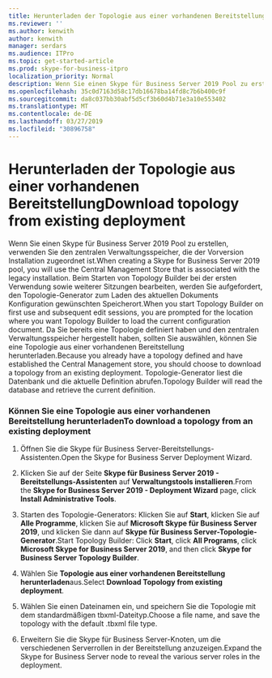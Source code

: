 ```yaml
---
title: Herunterladen der Topologie aus einer vorhandenen Bereitstellung
ms.reviewer: ''
ms.author: kenwith
author: kenwith
manager: serdars
ms.audience: ITPro
ms.topic: get-started-article
ms.prod: skype-for-business-itpro
localization_priority: Normal
description: Wenn Sie einen Skype für Business Server 2019 Pool zu erstellen, verwenden Sie den zentralen Verwaltungsspeicher, die der Vorversion Installation zugeordnet ist. Beim Starten von Topology Builder bei der ersten Verwendung sowie weiterer Sitzungen bearbeiten, werden Sie aufgefordert, den Topologie-Generator zum Laden des aktuellen Dokuments Konfiguration gewünschten Speicherort. Da Sie bereits eine Topologie definiert haben und den zentralen Verwaltungsspeicher hergestellt haben, sollten Sie auswählen, können Sie eine Topologie aus einer vorhandenen Bereitstellung herunterladen. Topologie-Generator liest die Datenbank und die aktuelle Definition abrufen.
ms.openlocfilehash: 35c0d7163d58c17db16678ba14fd8c7b6b400c9f
ms.sourcegitcommit: da8c037bb30abf5d5cf3b60d4b71e3a10e553402
ms.translationtype: MT
ms.contentlocale: de-DE
ms.lasthandoff: 03/27/2019
ms.locfileid: "30896758"
---
```

# <a name="download-topology-from-existing-deployment"></a><span data-ttu-id="91131-106">Herunterladen der Topologie aus einer vorhandenen Bereitstellung</span><span class="sxs-lookup"><span data-stu-id="91131-106">Download topology from existing deployment</span></span>

<span data-ttu-id="91131-107">Wenn Sie einen Skype für Business Server 2019 Pool zu erstellen, verwenden Sie den zentralen Verwaltungsspeicher, die der Vorversion Installation zugeordnet ist.</span><span class="sxs-lookup"><span data-stu-id="91131-107">When creating a Skype for Business Server 2019 pool, you will use the Central Management Store that is associated with the legacy installation.</span></span> <span data-ttu-id="91131-108">Beim Starten von Topology Builder bei der ersten Verwendung sowie weiterer Sitzungen bearbeiten, werden Sie aufgefordert, den Topologie-Generator zum Laden des aktuellen Dokuments Konfiguration gewünschten Speicherort.</span><span class="sxs-lookup"><span data-stu-id="91131-108">When you start Topology Builder on first use and subsequent edit sessions, you are prompted for the location where you want Topology Builder to load the current configuration document.</span></span> <span data-ttu-id="91131-109">Da Sie bereits eine Topologie definiert haben und den zentralen Verwaltungsspeicher hergestellt haben, sollten Sie auswählen, können Sie eine Topologie aus einer vorhandenen Bereitstellung herunterladen.</span><span class="sxs-lookup"><span data-stu-id="91131-109">Because you already have a topology defined and have established the Central Management store, you should choose to download a topology from an existing deployment.</span></span> <span data-ttu-id="91131-110">Topologie-Generator liest die Datenbank und die aktuelle Definition abrufen.</span><span class="sxs-lookup"><span data-stu-id="91131-110">Topology Builder will read the database and retrieve the current definition.</span></span> 
  
### <a name="to-download-a-topology-from-an-existing-deployment"></a><span data-ttu-id="91131-111">Können Sie eine Topologie aus einer vorhandenen Bereitstellung herunterladen</span><span class="sxs-lookup"><span data-stu-id="91131-111">To download a topology from an existing deployment</span></span>

1. <span data-ttu-id="91131-112">Öffnen Sie die Skype für Business Server-Bereitstellungs-Assistenten.</span><span class="sxs-lookup"><span data-stu-id="91131-112">Open the Skype for Business Server Deployment Wizard.</span></span>
    
2. <span data-ttu-id="91131-113">Klicken Sie auf der Seite **Skype für Business Server 2019 - Bereitstellungs-Assistenten** auf **Verwaltungstools installieren**.</span><span class="sxs-lookup"><span data-stu-id="91131-113">From the **Skype for Business Server 2019 - Deployment Wizard** page, click **Install Administrative Tools**.</span></span>
    
3. <span data-ttu-id="91131-114">Starten des Topologie-Generators: Klicken Sie auf **Start**, klicken Sie auf **Alle Programme**, klicken Sie auf **Microsoft Skype für Business Server 2019**, und klicken Sie dann auf **Skype für Business Server-Topologie-Generator**.</span><span class="sxs-lookup"><span data-stu-id="91131-114">Start Topology Builder: Click **Start**, click **All Programs**, click **Microsoft Skype for Business Server 2019**, and then click **Skype for Business Server Topology Builder**.</span></span>
    
4. <span data-ttu-id="91131-115">Wählen Sie **Topologie aus einer vorhandenen Bereitstellung herunterladen**aus.</span><span class="sxs-lookup"><span data-stu-id="91131-115">Select **Download Topology from existing deployment**.</span></span>
  
5. <span data-ttu-id="91131-116">Wählen Sie einen Dateinamen ein, und speichern Sie die Topologie mit dem standardmäßigen tbxml-Dateityp.</span><span class="sxs-lookup"><span data-stu-id="91131-116">Choose a file name, and save the topology with the default .tbxml file type.</span></span>
    
6. <span data-ttu-id="91131-117">Erweitern Sie die Skype für Business Server-Knoten, um die verschiedenen Serverrollen in der Bereitstellung anzuzeigen.</span><span class="sxs-lookup"><span data-stu-id="91131-117">Expand the Skype for Business Server node to reveal the various server roles in the deployment.</span></span>
    
  

